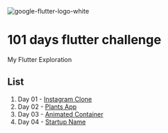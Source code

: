 <img alt="google-flutter-logo-white" src="https://user-images.githubusercontent.com/30395764/57208101-1d911580-6ffc-11e9-9b6e-04739a12e21f.png">


# 101 days flutter challenge

My Flutter Exploration 

## List 

1. Day 01 - [Instagram Clone](https://github.com/kharisazhar/daily_flutter/tree/master/instagram_app)
2. Day 02 - [Plants App](https://github.com/kharisazhar/daily_flutter/tree/master/plants_app)
3. Day 03 - [Animated Container](https://github.com/kharisazhar/daily_flutter/tree/master/flutter_animate_container)
4. Day 04 - [Startup Name](https://github.com/kharisazhar/daily_flutter/tree/master/flutter_starup_name)


